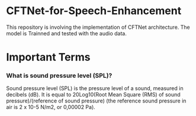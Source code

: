 # CFTNet-for-Speech-Enhancement
This repository is involving the implementation of CFTNet architecture. The model is Trainned and tested with the audio data.

# Important Terms 
### What is sound pressure level (SPL)?
Sound pressure level (SPL) is the pressure level of a sound, measured in decibels (dB). It is equal to 
20Log10(Root Mean Square (RMS) of sound pressure)/(reference of sound pressure)  (the reference sound pressure in air is 2 x 10-5 N/m2, or 0,00002 Pa). 

